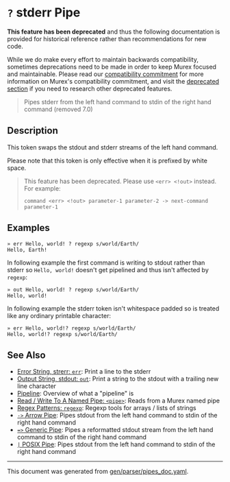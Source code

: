 # `?` stderr Pipe

**This feature has been deprecated** and thus the following documentation is
provided for historical reference rather than recommendations for new code.

While we do make every effort to maintain backwards compatibility, sometimes
deprecations need to be made in order to keep Murex focused and maintainable.
Please read our [compatibility commitment](https://murex.rocks/compatibility.html) for more information on Murex's
compatibility commitment, and visit the [deprecated section](https://github.com/lmorg/murex/tree/master/docs/deprecated) if you need to
research other deprecated features.


> Pipes stderr from the left hand command to stdin of the right hand command (removed 7.0)

## Description

This token swaps the stdout and stderr streams of the left hand command.

Please note that this token is only effective when it is prefixed by white
space.

> This feature has been deprecated. Please use `<err> <!out>` instead. For example:
> ```
> command <err> <!out> parameter-1 parameter-2 -> next-command parameter-1
> ```



## Examples

```
» err Hello, world! ? regexp s/world/Earth/
Hello, Earth!
```

In following example the first command is writing to stdout rather than stderr
so `Hello, world!` doesn't get pipelined and thus isn't affected by `regexp`:

```
» out Hello, world! ? regexp s/world/Earth/
Hello, world!
```

In following example the stderr token isn't whitespace padded so is treated
like any ordinary printable character:

```
» err Hello, world!? regexp s/world/Earth/
Hello, world!? regexp s/world/Earth/
```

## See Also

* [Error String, strerr: `err`](../commands/err.md):
  Print a line to the stderr
* [Output String, stdout: `out`](../commands/out.md):
  Print a string to the stdout with a trailing new line character
* [Pipeline](../user-guide/pipeline.md):
  Overview of what a "pipeline" is
* [Read / Write To A Named Pipe: `<pipe>`](../parser/namedpipe.md):
  Reads from a Murex named pipe
* [Regex Patterns: `regexp`](../commands/regexp.md):
  Regexp tools for arrays / lists of strings
* [`->` Arrow Pipe](../parser/pipe-arrow.md):
  Pipes stdout from the left hand command to stdin of the right hand command
* [`=>` Generic Pipe](../parser/pipe-generic.md):
  Pipes a reformatted stdout stream from the left hand command to stdin of the right hand command
* [`|` POSIX Pipe](../parser/pipe-posix.md):
  Pipes stdout from the left hand command to stdin of the right hand command

<hr/>

This document was generated from [gen/parser/pipes_doc.yaml](https://github.com/lmorg/murex/blob/master/gen/parser/pipes_doc.yaml).